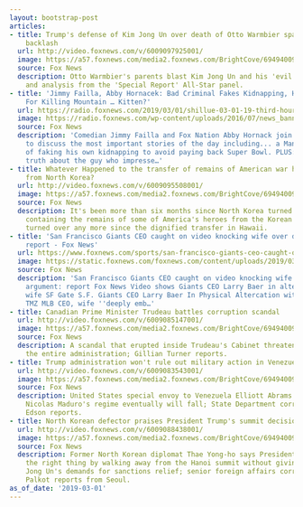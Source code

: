 ```yaml
---
layout: bootstrap-post
articles:
- title: Trump's defense of Kim Jong Un over death of Otto Warmbier sparks bipartisan
    backlash
  url: http://video.foxnews.com/v/6009097925001/
  image: https://a57.foxnews.com/media2.foxnews.com/BrightCove/694940094001/2019/03/02/640/360/694940094001_6009093527001_6009097925001-vs.jpg
  source: Fox News
  description: Otto Warmbier's parents blast Kim Jong Un and his 'evil regime'; reaction
    and analysis from the 'Special Report' All-Star panel.
- title: 'Jimmy Failla, Abby Hornacek: Bad Criminal Fakes Kidnapping, Hero Honored
    For Killing Mountain … Kitten?'
  url: https://radio.foxnews.com/2019/03/01/shillue-03-01-19-third-hour/
  image: https://radio.foxnews.com/wp-content/uploads/2016/07/news_banner_featured_image-150x150.jpg
  source: Fox News
  description: 'Comedian Jimmy Failla and Fox Nation Abby Hornack join Tom Shillue
    to discuss the most important stories of the day including... a Man was accused
    of faking his own kidnapping to avoid paying back Super Bowl. PLUS: Finally the
    truth about the guy who impresse…'
- title: Whatever Happened to the transfer of remains of American war heroes returned
    from North Korea?
  url: http://video.foxnews.com/v/6009095508001/
  image: https://a57.foxnews.com/media2.foxnews.com/BrightCove/694940094001/2019/03/01/640/360/694940094001_6009093502001_6009095508001-vs.jpg
  source: Fox News
  description: It's been more than six months since North Korea turned over 55 boxes
    containing the remains of some of America's heroes from the Korean War, but hasn't
    turned over any more since the dignified transfer in Hawaii.
- title: 'San Francisco Giants CEO caught on video knocking wife over during argument:
    report - Fox News'
  url: https://www.foxnews.com/sports/san-francisco-giants-ceo-caught-on-video-knocking-wife-over-during-argument-report
  image: https://static.foxnews.com/foxnews.com/content/uploads/2019/03/baer.jpg
  source: Fox News
  description: 'San Francisco Giants CEO caught on video knocking wife over during
    argument: report Fox News Video shows Giants CEO Larry Baer in altercation with
    wife SF Gate S.F. Giants CEO Larry Baer In Physical Altercation with Wife on Video
    TMZ MLB CEO, wife ''deeply emb…'
- title: Canadian Prime Minister Trudeau battles corruption scandal
  url: http://video.foxnews.com/v/6009085147001/
  image: https://a57.foxnews.com/media2.foxnews.com/BrightCove/694940094001/2019/03/01/640/360/694940094001_6009088804001_6009085147001-vs.jpg
  source: Fox News
  description: A scandal that erupted inside Trudeau's Cabinet threatens to drown
    the entire administration; Gillian Turner reports.
- title: Trump administration won't rule out military action in Venezuela
  url: http://video.foxnews.com/v/6009083543001/
  image: https://a57.foxnews.com/media2.foxnews.com/BrightCove/694940094001/2019/03/01/640/360/694940094001_6009088800001_6009083543001-vs.jpg
  source: Fox News
  description: United States special envoy to Venezuela Elliott Abrams says President
    Nicolas Maduro's regime eventually will fall; State Department correspondent Rich
    Edson reports.
- title: North Korean defector praises President Trump's summit decision
  url: http://video.foxnews.com/v/6009088438001/
  image: https://a57.foxnews.com/media2.foxnews.com/BrightCove/694940094001/2019/03/01/640/360/694940094001_6009088783001_6009088438001-vs.jpg
  source: Fox News
  description: Former North Korean diplomat Thae Yong-ho says President Trump did
    the right thing by walking away from the Hanoi summit without giving in to Kim
    Jong Un's demands for sanctions relief; senior foreign affairs correspondent Greg
    Palkot reports from Seoul.
as_of_date: '2019-03-01'
---
```


